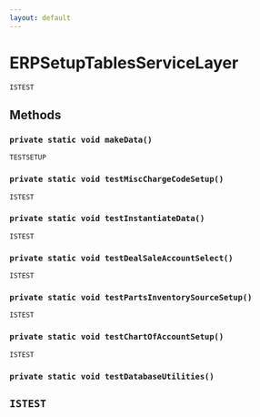 ```yaml
---
layout: default
---
```

# ERPSetupTablesServiceLayer

`ISTEST`
## Methods
### `private static void makeData()`

`TESTSETUP`
### `private static void testMiscChargeCodeSetup()`

`ISTEST`
### `private static void testInstantiateData()`

`ISTEST`
### `private static void testDealSaleAccountSelect()`

`ISTEST`
### `private static void testPartsInventorySourceSetup()`

`ISTEST`
### `private static void testChartOfAccountSetup()`

`ISTEST`
### `private static void testDatabaseUtilities()`

`ISTEST`
---
